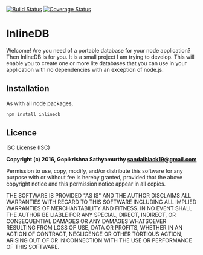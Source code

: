[![Build Status](https://travis-ci.org/Gopikrishna19/inlinedb.svg?branch=master)](https://travis-ci.org/Gopikrishna19/inlinedb)
[![Coverage Status](https://coveralls.io/repos/github/Gopikrishna19/inlinedb/badge.svg?branch=master)](https://coveralls.io/github/Gopikrishna19/inlinedb?branch=master)

# InlineDB
Welcome! Are you need of a portable database for your node application? Then InlineDB is for you. It is a small project I am trying to develop. This will enable you to create one or more lite databases that you can use in your application with no dependencies with an exception of node.js.

## Installation

As with all node packages,

`npm install inlinedb`

## Licence
ISC License (ISC)

**Copyright (c) 2016, Gopikrishna Sathyamurthy <sandalblack19@gmail.com>**

Permission to use, copy, modify, and/or distribute this software for any purpose with or without fee is hereby granted, provided that the above copyright notice and this permission notice appear in all copies.

THE SOFTWARE IS PROVIDED "AS IS" AND THE AUTHOR DISCLAIMS ALL WARRANTIES WITH REGARD TO THIS SOFTWARE INCLUDING ALL IMPLIED WARRANTIES OF MERCHANTABILITY AND FITNESS. IN NO EVENT SHALL THE AUTHOR BE LIABLE FOR ANY SPECIAL, DIRECT, INDIRECT, OR CONSEQUENTIAL DAMAGES OR ANY DAMAGES WHATSOEVER RESULTING FROM LOSS OF USE, DATA OR PROFITS, WHETHER IN AN ACTION OF CONTRACT, NEGLIGENCE OR OTHER TORTIOUS ACTION, ARISING OUT OF OR IN CONNECTION WITH THE USE OR PERFORMANCE OF THIS SOFTWARE.
